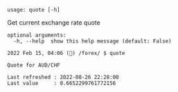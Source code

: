 ```
usage: quote [-h]
```

Get current exchange rate quote

```
optional arguments:
  -h, --help  show this help message (default: False)
```

```
2022 Feb 15, 04:06 (🦋) /forex/ $ quote

Quote for AUD/CHF

Last refreshed : 2022-08-26 22:28:00
Last value     : 0.6652299761772156
```
